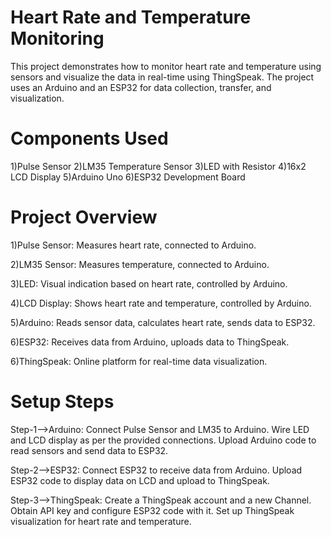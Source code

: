 # Heart Rate and Temperature Monitoring

This project demonstrates how to monitor heart rate and temperature using sensors and visualize the data in real-time using ThingSpeak. The project uses an Arduino and an ESP32 for data collection, transfer, and visualization.

# Components Used

1)Pulse Sensor
2)LM35 Temperature Sensor
3)LED with Resistor
4)16x2 LCD Display
5)Arduino Uno
6)ESP32 Development Board
# Project Overview

1)Pulse Sensor: Measures heart rate, connected to Arduino.

2)LM35 Sensor: Measures temperature, connected to Arduino.

3)LED: Visual indication based on heart rate, controlled by Arduino.

4)LCD Display: Shows heart rate and temperature, controlled by Arduino.

5)Arduino: Reads sensor data, calculates heart rate, sends data to ESP32.

6)ESP32: Receives data from Arduino, uploads data to ThingSpeak.

6)ThingSpeak: Online platform for real-time data visualization.

# Setup Steps

Step-1-->Arduino:
Connect Pulse Sensor and LM35 to Arduino.
Wire LED and LCD display as per the provided connections.
Upload Arduino code to read sensors and send data to ESP32.


Step-2-->ESP32:
Connect ESP32 to receive data from Arduino.
Upload ESP32 code to display data on LCD and upload to ThingSpeak.


Step-3-->ThingSpeak:
Create a ThingSpeak account and a new Channel.
Obtain API key and configure ESP32 code with it.
Set up ThingSpeak visualization for heart rate and temperature.
 


